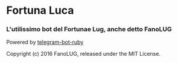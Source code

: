 # Fortuna Luca

### L'utilissimo bot del Fortunae Lug, anche detto FanoLUG

Powered by [telegram-bot-ruby](https://github.com/atipugin/telegram-bot-ruby)

Copyright (c) 2016 FanoLUG, released under the MIT License.

